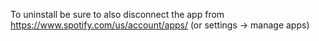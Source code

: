 To uninstall be sure to also disconnect the app from https://www.spotify.com/us/account/apps/
(or settings -> manage apps)